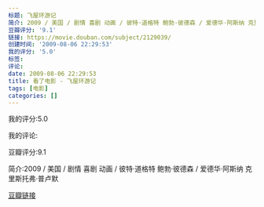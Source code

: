 ```yaml
---
标题: 飞屋环游记
简介: 2009 / 美国 / 剧情 喜剧 动画 / 彼特·道格特 鲍勃·彼德森 / 爱德华·阿斯纳 克里斯托弗·普卢默
豆瓣评分: '9.1'
链接: https://movie.douban.com/subject/2129039/
创建时间: '2009-08-06 22:29:53'
我的评分: '5.0'
标签:
评论:
date: 2009-08-06 22:29:53
title: 看了电影 - 飞屋环游记
tags: [电影]
categories: []
---
```


我的评分:5.0

我的评论:

豆瓣评分:9.1

简介:2009 / 美国 / 剧情 喜剧 动画 / 彼特·道格特 鲍勃·彼德森 / 爱德华·阿斯纳 克里斯托弗·普卢默

[豆瓣链接](https://movie.douban.com/subject/2129039/)

